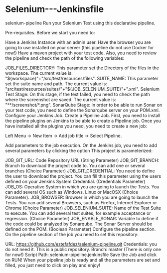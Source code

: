 # Selenium---Jenkinsfile

selenium-pipeline
Run your Selenium Test using this declarative pipeline.

Pre-requisites.
Before we start you need to:

Have a Jenkins Instance with an admin user.
Have the browser you are going to use installed on your server (this pipeline do not use Docker for now!)
Have a maven project with your test code.
Also, you need to review the pipeline and check the path of the following variables:

JOB_FILES_DIRECTORY: This parameter set the Directory of the files in the workspace. The current value is: "${workspace}"+"/src/test/resources/files".
SUITE_NAME: This parameter set the suite name and path. The current value is: "src/test/resources/suites/"+"${JOB_SELENIUM_SUITE}"+".xml".
Selenium Test Stage: On this stage, if the test failed, you need to check the path where the screenshot are saved. The current value is: "**/screenshot/*.png".
SonarQube Stage: In order to be able to run Sonar on your test code, you need to define the Sonarqube server on your POM.xml.
Configure your Jenkins Job.
Create a Pipeline Job.
First, you need to install the pipeline plugins on Jenkins to be able to create a Pipeline job. Once you have installed all the plugins you need, you need to create a new job:

Left Menu -> New Item -> Add job title -> Select Pipeline.

Add parameters to the job execution.
On the Jenkins job, you need to add several parameters by clicking the option This project is parameterized:

JOB_GIT_URL: Code Repository URL (String Parameter)
JOB_GIT_BRANCH: Branch to download the project code to. You can add one or several branches (Choice Parameter)
JOB_GIT_CREDENTIAL: You need to define the user to download the project. You can fill this parameter using the users defined on your Jenkins System Credential. (Credentials Parameter)
JOB_OS: Operative System in which you are going to launch the Tests. You can add several OS such as Windows, Linux or MacOSX (Choice Parameter).
JOB_BROWSER: Browser in which you are going to launch the Tests. You can add several Browsers, such as Firefox, Internet Explorer or Chrome (Choice Parameter)
JOB_SELENIUM_SUITE: Name of the Test Suite to execute. You can add several test suites, for example acceptance or regression. (Choice Parameter)
JOB_ENABLE_SONAR: Variable to define if the code could be analyzed by Sonarqube. The Sonar Server should be defined on the POM. (Boolean Parameter)
Configure the pipeline section.
On the pipeline section of the job you need to set this repository:

URL: https://github.com/estefafdez/selenium-pipeline.git
Credentials: you do not need it. This is a public repository.
Branch: master (There is only one for now!)
Script Path: selenium-pipeline.jenkinsfile
Save the Job and click on RUN!
When your pipeline job is ready and all the parameters are set and filled, you just need to click on play and enjoy!
